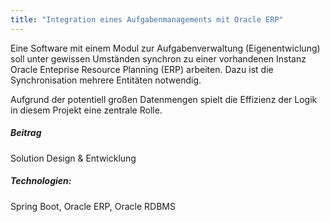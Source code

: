 ```yaml
---
title: "Integration eines Aufgabenmanagements mit Oracle ERP"
---
```


Eine Software mit einem Modul zur Aufgabenverwaltung (Eigenentwiclung) soll unter gewissen Umständen synchron zu einer 
vorhandenen Instanz Oracle Enteprise Resource Planning (ERP) arbeiten.
Dazu ist die Synchronisation mehrere Entitäten notwendig.

Aufgrund der potentiell großen Datenmengen spielt die Effizienz der Logik in diesem Projekt eine zentrale Rolle.

##### Beitrag
Solution Design & Entwicklung
##### Technologien:
Spring Boot, Oracle ERP, Oracle RDBMS
